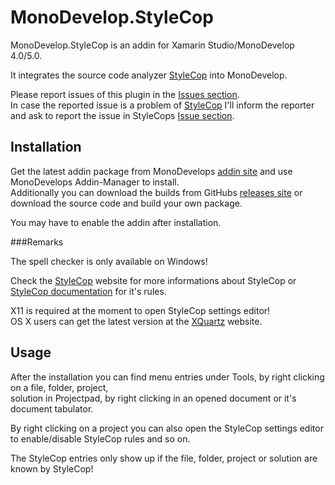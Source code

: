 MonoDevelop.StyleCop
=============

MonoDevelop.StyleCop is an addin for Xamarin Studio/MonoDevelop 4.0/5.0.

It integrates the source code analyzer [StyleCop](http://stylecop.codeplex.com/) into MonoDevelop.

Please report issues of this plugin in the [Issues section](https://github.com/DarkCloud14/MonoDevelop.StyleCop/issues).<br/>
In case the reported issue is a problem of [StyleCop](http://stylecop.codeplex.com/) I'll inform the reporter and ask
to report the issue in StyleCops [Issue section](http://stylecop.codeplex.com/workitem/list/advanced).

Installation
-----------

Get the latest addin package from MonoDevelops [addin site](http://addins.monodevelop.com/Project/Index/54) and use MonoDevelops Addin-Manager to install.<br/>
Additionally you can download the builds from GitHubs [releases site](https://github.com/DarkCloud14/MonoDevelop.StyleCop/releases) or download the source code and build your own package.

You may have to enable the addin after installation.

###Remarks

The spell checker is only available on Windows!

Check the [StyleCop](http://stylecop.codeplex.com/) website for more informations about StyleCop or [StyleCop documentation](http://www.stylecop.com/docs/) for it's rules.

X11 is required at the moment to open StyleCop settings editor!<br/>
OS X users can get the latest version at the [XQuartz](http://xquartz.macosforge.org/) website.

Usage
-----

After the installation you can find menu entries under Tools, by right clicking on a file, folder, project,<br/>
solution in Projectpad, by right clicking in an opened document or it's document tabulator.

By right clicking on a project you can also open the StyleCop settings editor to enable/disable StyleCop rules and so on.

The StyleCop entries only show up if the file, folder, project or solution are known by StyleCop!
